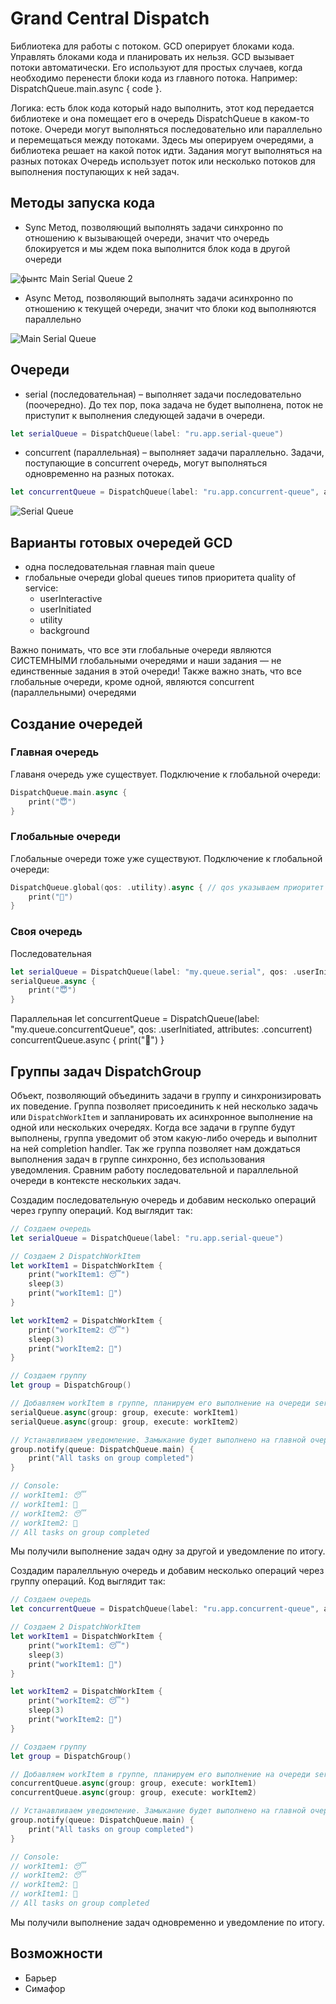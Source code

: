 # Grand Central Dispatch
Библиотека для работы с потоком. GCD оперирует блоками кода. Управлять блоками кода и планировать их нельзя. GCD вызывает потоки автоматически. Его используют для простых случаев, когда необходимо перенести блоки кода из главного потока. Например:  DispatchQueue.main.async { code }. 

Логика: есть блок кода который надо выполнить, этот код передается библиотеке и она помещает его в очередь DispatchQueue в каком-то потоке. Очереди могут выполняться последовательно или параллельно и перемещаться между потоками. Здесь мы оперируем очередями, а библиотека решает на какой поток идти. Задания могут выполняться на разных потоках Очередь использует поток или несколько потоков для выполнения поступающих к ней задач.

## Методы запуска кода
- Sync
Метод, позволяющий выполнять задачи синхронно по отношению к вызывающей очереди, значит что очередь блокируется и мы ждем пока выполнится блок кода в другой очереди

![фынтс Main Serial Queue 2](https://github.com/DenDmitriev/iOS-Interview/assets/65191747/a5c22e8e-c35d-411a-97d9-0247dba4255a)

- Async
Метод, позволяющий выполнять задачи асинхронно по отношению к текущей очереди, значит что блоки код выполняются параллельно

![Main Serial Queue](https://github.com/DenDmitriev/iOS-Interview/assets/65191747/be7ce397-84a4-4964-a6eb-249771476174)

## Очереди
- serial (последовательная) – выполняет задачи последовательно (поочередно). До тех пор, пока задача не будет выполнена, поток не приступит к выполнения следующей задачи в очереди. 
```swift
let serialQueue = DispatchQueue(label: "ru.app.serial-queue")
```
- concurrent (параллельная) – выполняет задачи параллельно. Задачи, поступающие в concurrent очередь, могут выполняться одновременно на разных потоках. 
```swift
let concurrentQueue = DispatchQueue(label: "ru.app.concurrent-queue", attributes: .concurrent)
```

![Serial Queue](https://github.com/DenDmitriev/iOS-Interview/assets/65191747/093c17b1-74a8-4c46-9325-b51a5a81885e)


## Варианты готовых очередей GCD
- одна последовательная главная main queue
- глобальные очереди global queues типов приоритета quality of service:
  - userInteractive
  - userInitiated
  - utility
  - background

Важно понимать, что все эти глобальные очереди являются СИСТЕМНЫМИ глобальными очередями и наши задания — не единственные задания в этой очереди! Также важно знать, что все глобальные очереди, кроме одной, являются concurrent (параллельными) очередями

## Создание очередей
### Главная очередь
Главаня очередь уже существует. Подключение к глобальной очереди:
```swift
DispatchQueue.main.async {
    print("😇")
}
```
### Глобальные очереди
Глобальные очереди тоже уже существуют. Подключение к глобальной очереди:
```swift
DispatchQueue.global(qos: .utility).async { // qos указываем приоритет
    print("🥹")
}
```

### Своя очередь
Последовательная
```swift
let serialQueue = DispatchQueue(label: "my.queue.serial", qos: .userInitiated)
serialQueue.async {
    print("😇")
}
```
Параллельная
let concurrentQueue = DispatchQueue(label: "my.queue.concurrentQueue", qos: .userInitiated, attributes: .concurrent)
concurrentQueue.async {
    print("🫣")
}

## Группы задач DispatchGroup
Объект, позволяющий объединить задачи в группу и синхронизировать их поведение. Группа позволяет присоединить к ней несколько задачь или `DispatchWorkItem` и запланировать их асинхронное выполнение на одной или нескольких очередях. Когда все задачи в группе будут выполнены, группа уведомит об этом какую-либо очередь и выполнит на ней completion handler. Так же группа позволяет нам дождаться выполнения задач в группе синхронно, без использования уведомления.
Сравним работу последовательной и параллельной очереди в контексте нескольких задач.

Создадим последовательную очередь и добавим несколько операций через группу операций. Код выглядит так:
```swift
// Создаем очередь
let serialQueue = DispatchQueue(label: "ru.app.serial-queue")

// Создаем 2 DispatchWorkItem
let workItem1 = DispatchWorkItem {
    print("workItem1: 😴")
    sleep(3)
    print("workItem1: 🤗")
}

let workItem2 = DispatchWorkItem {
    print("workItem2: 😴")
    sleep(3)
    print("workItem2: 🤗")
}

// Создаем группу
let group = DispatchGroup()

// Добавляем workItem в группе, планируем его выполнение на очереди serialQueue и сразу возвращаем управление
serialQueue.async(group: group, execute: workItem1)
serialQueue.async(group: group, execute: workItem2)

// Устанавливаем уведомление. Замыкание будет выполнено на главной очереди сразу после того, как все задачи в группе будут выполнены.
group.notify(queue: DispatchQueue.main) {
    print("All tasks on group completed")
}

// Console:
// workItem1: 😴
// workItem1: 🤗
// workItem2: 😴
// workItem2: 🤗
// All tasks on group completed
```
Мы получили выполнение задач одну за другой и уведомление по итогу.

Создадим паралелльную очередь и добавим несколько операций через группу операций. Код выглядит так:
```swift
// Создаем очередь
let concurrentQueue = DispatchQueue(label: "ru.app.concurrent-queue", attributes: .concurrent)

// Создаем 2 DispatchWorkItem
let workItem1 = DispatchWorkItem {
    print("workItem1: 😴")
    sleep(3)
    print("workItem1: 🤗")
}

let workItem2 = DispatchWorkItem {
    print("workItem2: 😴")
    sleep(3)
    print("workItem2: 🤗")
}

// Создаем группу
let group = DispatchGroup()

// Добавляем workItem в группе, планируем его выполнение на очереди serialQueue и сразу возвращаем управление
concurrentQueue.async(group: group, execute: workItem1)
concurrentQueue.async(group: group, execute: workItem2)

// Устанавливаем уведомление. Замыкание будет выполнено на главной очереди сразу после того, как все задачи в группе будут выполнены.
group.notify(queue: DispatchQueue.main) {
    print("All tasks on group completed")
}

// Console:
// workItem1: 😴
// workItem2: 😴
// workItem2: 🤗
// workItem1: 🤗
// All tasks on group completed
```
Мы получили выполнение задач одновременно и уведомление по итогу.

##  Возможности
- Барьер
- Симафор
